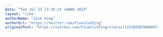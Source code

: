 ```yaml
---
date: "Tue Jul 23 13:35:23 +0000 2019"
layout: "like"
authorName: "Zach King"
authorUrl: "https://twitter.com/FinalCutKing"
originalPost: "https://twitter.com/FinalCutKing/status/1153659876880474112"
---
```

